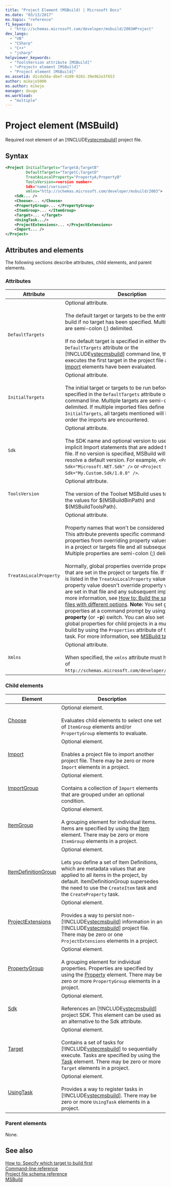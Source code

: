```yaml
---
title: "Project Element (MSBuild) | Microsoft Docs"
ms.date: "03/13/2017"
ms.topic: "reference"
f1_keywords: 
  - "http://schemas.microsoft.com/developer/msbuild/2003#Project"
dev_langs: 
  - "VB"
  - "CSharp"
  - "C++"
  - "jsharp"
helpviewer_keywords: 
  - "ToolsVersion attribute [MSBuild]"
  - "<Project> element [MSBuild]"
  - "Project element [MSBuild]"
ms.assetid: d1cda56a-dbef-4109-9201-39e962e3f653
author: mikejo5000
ms.author: mikejo
manager: douge
ms.workload: 
  - "multiple"
---
```

# Project element (MSBuild)
Required root element of an [!INCLUDE[vstecmsbuild](../extensibility/internals/includes/vstecmsbuild_md.md)] project file.  

## Syntax  

```xml  
<Project InitialTargets="TargetA;TargetB"  
         DefaultTargets="TargetC;TargetD"  
         TreatAsLocalProperty="PropertyA;PropertyB"  
         ToolsVersion=<version number>
         Sdk="name[/version]"
         xmlns="http://schemas.microsoft.com/developer/msbuild/2003">  
    <Sdk... />
    <Choose>... </Choose>  
    <PropertyGroup>... </PropertyGroup>  
    <ItemGroup>... </ItemGroup>  
    <Target>... </Target>  
    <UsingTask.../>  
    <ProjectExtensions>... </ProjectExtensions>  
    <Import... />  
</Project>  
```  

## Attributes and elements  
 The following sections describe attributes, child elements, and parent elements.  

### Attributes  

| Attribute | Description |
|------------------------| - |
| `DefaultTargets` | Optional attribute.<br /><br /> The default target or targets to be the entry point of the build if no target has been specified. Multiple targets are semi-colon (;) delimited.<br /><br /> If no default target is specified in either the `DefaultTargets` attribute or the [!INCLUDE[vstecmsbuild](../extensibility/internals/includes/vstecmsbuild_md.md)] command line, the engine executes the first target in the project file after the [Import](../msbuild/import-element-msbuild.md) elements have been evaluated. |
| `InitialTargets` | Optional attribute.<br /><br /> The initial target or targets to be run before the targets specified in the `DefaultTargets` attribute or on the command line. Multiple targets are semi-colon (`;`) delimited. If multiple imported files define `InitialTargets`, all targets mentioned will be run, in the order the imports are encountered. |
| `Sdk` | Optional attribute. <br /><br /> The SDK name and optional version to use to create implicit Import statements that are added to the .proj file. If no version is specified, MSBuild will attempt to resolve a default version.  For example, `<Project Sdk="Microsoft.NET.Sdk" />` or `<Project Sdk="My.Custom.Sdk/1.0.0" />`. |
| `ToolsVersion` | Optional attribute.<br /><br /> The version of the Toolset MSBuild uses to determine the values for $(MSBuildBinPath) and $(MSBuildToolsPath). |
| `TreatAsLocalProperty` | Optional attribute.<br /><br /> Property names that won't be considered to be global. This attribute prevents specific command-line properties from overriding property values that are set in a project or targets file and all subsequent imports. Multiple properties are semi-colon (;) delimited.<br /><br /> Normally, global properties override property values that are set in the project or targets file. If the property is listed in the `TreatAsLocalProperty` value, the global property value doesn't override property values that are set in that file and any subsequent imports. For more information, see [How to: Build the same source files with different options](../msbuild/how-to-build-the-same-source-files-with-different-options.md). **Note:**  You set global properties  at a command prompt by using the **-property** (or **-p**) switch. You can also set or modify global properties for child projects in a multi-project build by using the `Properties` attribute of the MSBuild task. For more information, see [MSBuild task](../msbuild/msbuild-task.md). |
| `Xmlns` | Optional attribute.<br /><br /> When specified, the `xmlns` attribute must have the value of `http://schemas.microsoft.com/developer/msbuild/2003`. |

### Child elements  

| Element | Description |
| - | - |
| [Choose](../msbuild/choose-element-msbuild.md) | Optional element.<br /><br /> Evaluates child elements to select one set of `ItemGroup` elements and/or `PropertyGroup` elements to evaluate. |
| [Import](../msbuild/import-element-msbuild.md) | Optional element.<br /><br /> Enables a project file to import another project file. There may be zero or more `Import` elements in a project. |
| [ImportGroup](../msbuild/importgroup-element.md) | Optional element.<br /><br /> Contains a collection of `Import` elements that are grouped under an optional condition. |
| [ItemGroup](../msbuild/itemgroup-element-msbuild.md) | Optional element.<br /><br /> A grouping element for individual items. Items are specified by using the [Item](../msbuild/item-element-msbuild.md) element. There may be zero or more `ItemGroup` elements in a project. |
| [ItemDefinitionGroup](../msbuild/itemdefinitiongroup-element-msbuild.md) | Optional element.<br /><br /> Lets you define a set of Item Definitions, which are metadata values that are applied to all items in the project, by default. ItemDefinitionGroup supersedes the need to use the `CreateItem` task and the `CreateProperty` task. |
| [ProjectExtensions](../msbuild/projectextensions-element-msbuild.md) | Optional element.<br /><br /> Provides a way to persist non-[!INCLUDE[vstecmsbuild](../extensibility/internals/includes/vstecmsbuild_md.md)] information in an [!INCLUDE[vstecmsbuild](../extensibility/internals/includes/vstecmsbuild_md.md)] project file. There may be zero or one `ProjectExtensions` elements in a project. |
| [PropertyGroup](../msbuild/propertygroup-element-msbuild.md) | Optional element.<br /><br /> A grouping element for individual properties. Properties are specified by using the [Property](../msbuild/property-element-msbuild.md) element. There may be zero or more `PropertyGroup` elements in a project. |
| [Sdk](../msbuild/sdk-element-msbuild.md) | Optional element.<br /><br /> References an [!INCLUDE[vstecmsbuild](../extensibility/internals/includes/vstecmsbuild_md.md)] project SDK.  This element can be used as an alternative to the Sdk attribute. |
| [Target](../msbuild/target-element-msbuild.md) | Optional element.<br /><br /> Contains a set of tasks for [!INCLUDE[vstecmsbuild](../extensibility/internals/includes/vstecmsbuild_md.md)] to sequentially execute. Tasks are specified by using the [Task](../msbuild/task-element-msbuild.md) element. There may be zero or more `Target` elements in a project. |
| [UsingTask](../msbuild/usingtask-element-msbuild.md) | Optional element.<br /><br /> Provides a way to register tasks in [!INCLUDE[vstecmsbuild](../extensibility/internals/includes/vstecmsbuild_md.md)]. There may be zero or more `UsingTask` elements in a project. |

### Parent elements  
 None.  

## See also  
 [How to: Specify which target to build first](../msbuild/how-to-specify-which-target-to-build-first.md)   
 [Command-line reference](../msbuild/msbuild-command-line-reference.md)   
 [Project file schema reference](../msbuild/msbuild-project-file-schema-reference.md)   
 [MSBuild](../msbuild/msbuild.md)
